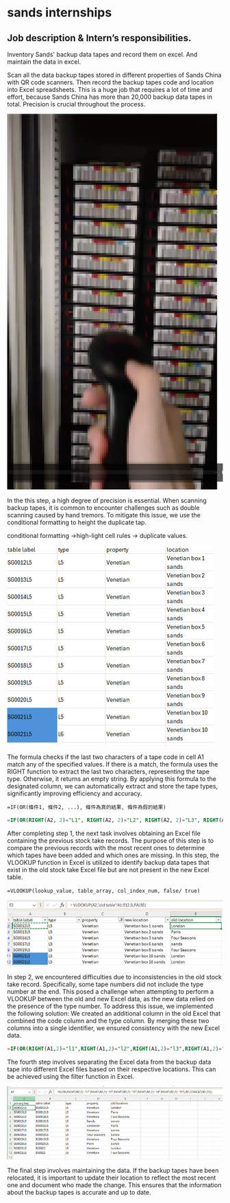 # sands internships

## Job description & Intern’s responsibilities.

Inventory Sands' backup data tapes and record them on excel. And maintain the data in excel.

Scan all the data backup tapes stored in different properties of Sands China with QR code scanners. Then record the backup tapes code and location into Excel spreadsheets. This is a huge job that requires a lot of time and effort, because Sands China has more than 20,000 backup data tapes in total. Precision is crucial throughout the process.

![Untitled](sands%20internships%202ec69556e9624f99b6facec4ae8ef6bf/Untitled.png)

In the this step, a high degree of precision is essential. When scanning backup tapes, it is common to encounter challenges such as double scanning caused by hand tremors. To mitigate this issue, we use the conditional formatting to height the duplicate tap.

conditional formatting →high-light cell rules → duplicate values.

![Untitled](sands%20internships%202ec69556e9624f99b6facec4ae8ef6bf/Untitled%201.png)

The formula checks if the last two characters of a tape code in cell A1 match any of the specified values. If there is a match, the formula uses the RIGHT function to extract the last two characters, representing the tape type. Otherwise, it returns an empty string. By applying this formula to the designated column, we can automatically extract and store the tape types, significantly improving efficiency and accuracy.

`=IF(OR(條件1, 條件2, ...), 條件為真的結果, 條件為假的結果)`

```sql
=IF(OR(RIGHT(A2, 2)="L1", RIGHT(A2, 2)="L2", RIGHT(A2, 2)="L3", RIGHT(A2, 2)="L4", RIGHT(A2, 2)="L5"), RIGHT(A2, 2), "")
```

After completing step 1, the next task involves obtaining an Excel file containing the previous stock take records. The purpose of this step is to compare the previous records with the most recent ones to determine which tapes have been added and which ones are missing. In this step, the VLOOKUP function in Excel is utilized to identify backup data tapes that exist in the old stock take Excel file but are not present in the new Excel table. 

`=VLOOKUP(lookup_value, table_array, col_index_num, false/ true)`

![Untitled](sands%20internships%202ec69556e9624f99b6facec4ae8ef6bf/Untitled%202.png)

In step 2, we encountered difficulties due to inconsistencies in the old stock take record. Specifically, some tape numbers did not include the type number at the end. This posed a challenge when attempting to perform a VLOOKUP between the old and new Excel data, as the new data relied on the presence of the type number. 
To address this issue, we implemented the following solution: We created an additional column in the old Excel that combined the code column and the type column. By merging these two columns into a single identifier, we ensured consistency with the new Excel data. 

```sql
=IF(OR(RIGHT(A1,2)="l1",RIGHT(A1,2)="l2",RIGHT(A1,2)="l3",RIGHT(A1,2)="l4"),A1,CONCAT(A1,B1))
```

The fourth step involves separating the Excel data from the backup data tape into different Excel files based on their respective locations. This can be achieved using the filter function in Excel.

![Untitled](sands%20internships%202ec69556e9624f99b6facec4ae8ef6bf/Untitled%203.png)

The final step involves maintaining the data. If the backup tapes have been relocated, it is important to update their location to reflect the most recent one and document who made the change. This ensures that the information about the backup tapes is accurate and up to date.